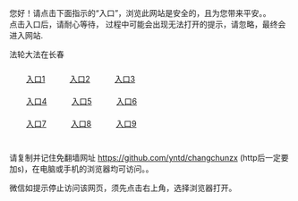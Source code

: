 您好！请点击下面指示的“入口”，浏览此网站是安全的，且为您带来平安。。 <br/>
点击入口后，请耐心等待， 过程中可能会出现无法打开的提示，请忽略，最终会进入网站. </br>

法轮大法在长春<br/>
<div style="padding:10px"><a style="margin:20px" target="_blank" href="https://dlml9xdw247p6.cloudfront.net/2Qpsp?kaqbcbtr" id="ccLink1" rel="nofollow">入口1</a> <a target="_blank" style="margin:20px" href="https://d1e24nn4hp8k2o.cloudfront.net/2Qpsp?lugpn" id="ccLink2" rel="nofollow">入口2</a> <a style="margin:20px" target="_blank" href="https://d20cop5az1gh1x.cloudfront.net/2Qpsp?eblkasf" id="ccLink3" rel="nofollow">入口3</a></div>

<div style="padding:10px" ><a style="margin:20px" target="_blank" href="https://dlml9xdw247p6.cloudfront.net/2Qpsp?kaqbcbtr" id="ccLink4" rel="nofollow">入口4</a> <a style="margin:20px" href="https://d1e24nn4hp8k2o.cloudfront.net/2Qpsp?lugpn" target="_blank" id="ccLink5" rel="nofollow">入口5</a> <a style="margin:20px" href="https://d20cop5az1gh1x.cloudfront.net/2Qpsp?eblkasf" target="_blank" id="ccLink6" rel="nofollow">入口6</a></div>

<div style="padding:10px"><a style="margin:20px" target="_blank" href="https://dlml9xdw247p6.cloudfront.net/2Qpsp?kaqbcbtr" id="ccLink7" rel="nofollow">入口7</a> <a style="margin:20px" href="https://d1e24nn4hp8k2o.cloudfront.net/2Qpsp?lugpn" target="_blank" id="ccLink8" rel="nofollow">入口8</a> <a style="margin:20px" target="_blank" href="https://d20cop5az1gh1x.cloudfront.net/2Qpsp?eblkasf" id="ccLink9" rel="nofollow">入口9</a></div>

<br/>



请复制并记住免翻墙网址 https://github.com/yntd/changchunzx (http后一定要加s)，在电脑或手机的浏览器均可访问。。<br/>

微信如提示停止访问该网页，须先点击右上角，选择浏览器打开。
